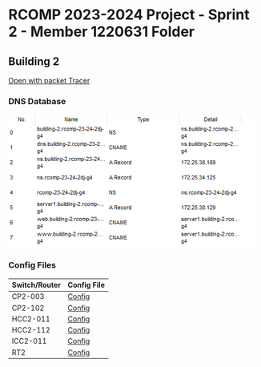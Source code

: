 # RCOMP 2023-2024 Project - Sprint 2 - Member 1220631 Folder

## Building 2

[Open with packet Tracer](building2.pkt)

### DNS Database

![](DNS-Database.png)

### Config Files

| Switch/Router | Config File                                          |
|---------------|------------------------------------------------------|
| CP2-003       | [Config](config-files%2FCP2-003_startup-config.txt)  |
| CP2-102       | [Config](config-files%2FCP2-102_startup-config.txt)  |
| HCC2-011      | [Config](config-files%2FHHC2-011_startup-config.txt) |
| HCC2-112      | [Config](config-files%2FHCC2-112_startup-config.txt) |
| ICC2-011      | [Config](config-files%2FICC2-011_startup-config.txt) |
| RT2           | [Config](config-files%2FRT2_startup-config.txt)      |
